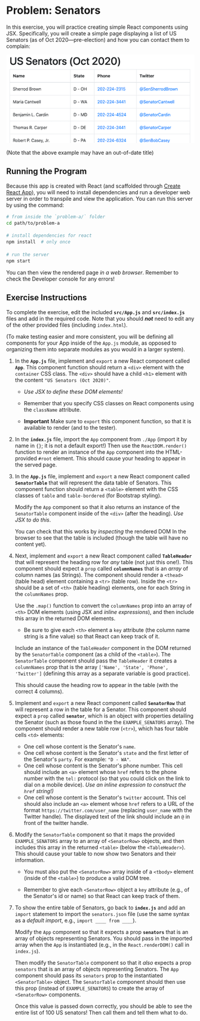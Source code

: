 # Problem: Senators

In this exercise, you will practice creating simple React components using JSX. Specifically, you will create a simple page displaying a list of US Senators (as of Oct 2020&mdash;pre-election) and how you can contact them to complain:

![Example complete exercise](img/example-solution.png)

(Note that the above example may have an out-of-date title)

## Running the Program
Because this app is created with React (and scaffolded through [Create React App](https://github.com/facebook/create-react-app)), you will need to install dependencies and run a developer web server in order to transpile and view the application. You can run this server by using the command:

```bash
# from inside the `problem-a/` folder
cd path/to/problem-a

# install dependencies for react
npm install  # only once

# run the server
npm start
```

You can then view the rendered page _in a web browser_. Remember to check the Developer console for any errors!

## Exercise Instructions
To complete the exercise, edit the included **`src/App.js`** and **`src/index.js`** files and add in the required code. Note that you should ___not___ need to edit any of the other provided files (including `index.html`).

(To make testing easier and more consistent, you will be defining all components for your App inside of the `App.js` module, as opposed to organizing them into separate modules as you would in a larger system).

1. In the **`App.js`** file, implement and `export` a new React component called **`App`**. This component function should return a `<div>` element with the `container` CSS class. The `<div>` should have a child `<h1>` element with the content `"US Senators (Oct 2020)"`.
  
    - _Use JSX to define these DOM elements!_ 

    - Remember that you specify CSS classes on React components using the `className` attribute.

    - **Important** Make sure to `export` this component function, so that it is available to render (and to the tester).

2. In the **`index.js`** file, import the `App` component from `./App` (import it by name in `{}`; it is not a default export!) Then use the `ReactDOM.render()` function to render an instance of the `App` component into the HTML-provided `#root` element. This should cause your heading to appear in the served page.

3. In the **`App.js`** file, implement and `export` a new React component called **`SenatorTable`** that will represent the data table of Senators. This component function should return a `<table>` element with the CSS classes of `table` and `table-bordered` (for Bootstrap styling).

    Modify the `App` component so that it also returns an instance of the `SenatorTable` component inside of the `<div>` (after the heading). _Use JSX to do this_.

    You can check that this works by _inspecting_ the rendered DOM In the browser to see that the table is included (though the table will have no content yet).

4. Next, implement and `export` a new React component called **`TableHeader`** that will represent the heading row for _any_ table (not just this one!). This component should expect a `prop` called **`columnNames`** that is an _array_ of column names (as Strings). The component should render a `<thead>` (table head) element containing a `<tr>` (table row). Inside the `<tr>` should be a set of `<th>` (table heading) elements, one for each String in the `columnNames` prop.

    Use the `.map()` function to convert the `columnNames` prop into an array of `<th>` DOM elements (using JSX and _inline expressions_), and then include this array in the returned DOM elements.

    - Be sure to give each `<th>` element a `key` attribute (the column name string is a fine value) so that React can keep track of it.

    Include an instance of the `TableHeader` component in the DOM returned by the `SenatorTable` component (as a child of the `<table>`). The `SenatorTable` component should pass the `TableHeader` it creates a `columnNames` prop that is the array `['Name', 'State', 'Phone', 'Twitter']` (defining this array as a separate variable is good practice).

    This should cause the heading row to appear in the table (with the correct 4 columns).

5. Implement and `export` a new React component called **`SenatorRow`** that will represent a row in the table for a Senator. This component should expect a `prop` called **`senator`**, which is an object with properties detailing the Senator (such as those found in the the `EXAMPLE_SENATORS` array). The component should render a new table row (`<tr>`), which has four table cells `<td>` elements:

    - One cell whose content is the Senator's `name`.
    - One cell whose content is the Senator's `state` and the first letter of the Senator's `party`. For example: `"D - WA"`.
    - One cell whose content is the Senator's phone number. This cell should include an `<a>` element whose `href` refers to the phone number with the `tel:` protocol (so that you could click on the link to dial on a mobile device). _Use an inline expression to construct the `href` string!)_
    - One cell whose content is the Senator's `twitter` account. This cel should also include an `<a>` element whose `href` refers to a URL of the format `https://twitter.com/user_name` (replacing `user_name` with the Twitter handle). The displayed text of the link should include an `@` in front of the twitter handle.

6. Modify the `SenatorTable` component so that it maps the provided `EXAMPLE_SENATORS` array to an array of `<SenatorRow>` objects, and then includes this array in the returned `<table>` (below the `<TableHeader>`). This should cause your table to now show two Senators and their information.

    - You must also put the `<SenatorRow>` array inside of a `<tbody>` element (inside of the `<table>`) to produce a valid DOM tree.

    - Remember to give each `<SenatorRow>` object a `key` attribute (e.g., of the Senator's id or name) so that React can keep track of them.

7. To show the entire table of Senators, go back to **`index.js`** and add an `import` statement to import the `senators.json` file (use the same syntax as a _default import_, e.g., `import ____ from ____`).

    Modify the `App` component so that it expects a prop **`senators`** that is an array of objects representing Senators. You should pass in the imported array when the `App` is instantiated (e.g., in the `React.renderDOM()` call in `index.js`). 
    
    Then modify the `SenatorTable` component so that it _also_ expects a prop `senators` that is an array of objects representing Senators. The `App` component should pass its `senators` prop to the instantiated `<SenatorTable>` object. The `SenatorTable` component should then use this prop (instead of `EXAMPLE_SENATORS`) to create the array of `<SenatorRow>` components.

    Once this value is passed down correctly, you should be able to see the entire list of 100 US senators! Then call them and tell them what to do.
